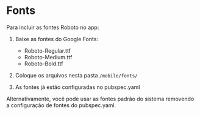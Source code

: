 # Fonts

Para incluir as fontes Roboto no app:

1. Baixe as fontes do Google Fonts:
   - Roboto-Regular.ttf
   - Roboto-Medium.ttf  
   - Roboto-Bold.ttf

2. Coloque os arquivos nesta pasta `/mobile/fonts/`

3. As fontes já estão configuradas no pubspec.yaml

Alternativamente, você pode usar as fontes padrão do sistema removendo a configuração de fontes do pubspec.yaml.